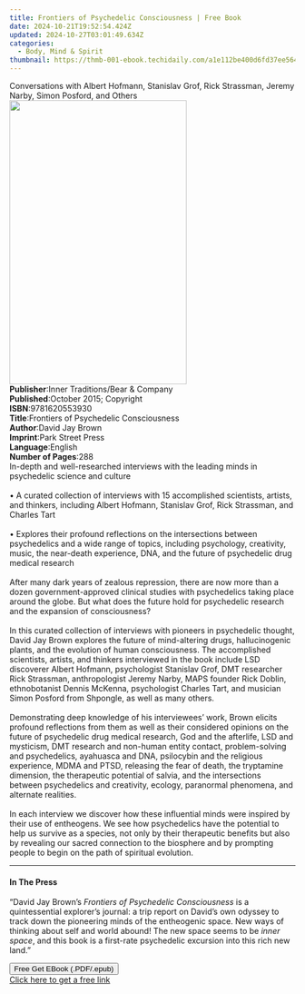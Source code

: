```yaml
---
title: Frontiers of Psychedelic Consciousness | Free Book
date: 2024-10-21T19:52:54.424Z
updated: 2024-10-27T03:01:49.634Z
categories:
  - Body, Mind & Spirit
thumbnail: https://thmb-001-ebook.techidaily.com/a1e112be400d6fd37ee5647f5d1f08cab94bef20b3ade2ef52cf246784f338ad.jpg
---
```

<main id="book-container">
  <div class="flex flex-col">
    <div class="book-brief flex-1 py-6 px-4 sm:p-6 md:py-10 md:px-8">
      <!-- brief-->
      <div class="book-brief-main">
        Conversations with Albert Hofmann, Stanislav Grof, Rick Strassman,
        Jeremy Narby, Simon Posford, and Others
      </div>
    </div>
    <div
      class="book-meta-info flex-1 grid gap-4 col-start-1 col-end-3 row-start-1 sm:mb-6 sm:grid-cols-4 lg:gap-6 lg:col-start-2 lg:row-end-6 lg:row-span-6 lg:mb-0"
    >
      <div
        class="book-meta-info-left place-content-center mt-4 p-4 text-sm leading-6 col-start-2 col-span-2 dark:text-slate-400"
      >
        <img
          class="w-full h-500 object-cover rounded-lg sm:h-255 sm:col-span-2 lg:col-span-full"
          src="https://img-001-ebook.techidaily.com/612c4f118b44f1c5f125c92de45be8127eb222dddec64098b78a94409885fa78.jpg"
          alt=""
          width="312"
          height="500"
        />
      </div>
      <div
        class="book-meta-info-right mt-2 col-start-1 row-start-2 col-span-3 self-center"
      >
        <!-- meta data  -->
        <div class="flex flex-col px-4 md:px-8">
          <div class="flex-1">
            <strong>Publisher</strong>:<span class="px-2"
              >Inner Traditions/Bear &amp; Company</span
            >
          </div>
          <div class="flex-1">
            <strong>Published</strong>:<span class="px-2"
              >October 2015; Copyright</span
            >
          </div>
          <div class="flex-1">
            <strong>ISBN</strong>:<span class="px-2">9781620553930</span>
          </div>
          <div class="flex-1">
            <strong>Title</strong>:<span class="px-2"
              >Frontiers of Psychedelic Consciousness</span
            >
          </div>
          <div class="flex-1">
            <strong>Author</strong>:<span class="px-2">David Jay Brown</span>
          </div>
          <div class="flex-1">
            <strong>Imprint</strong>:<span class="px-2">Park Street Press</span>
          </div>
          <div class="flex-1">
            <strong>Language</strong>:<span class="px-2">English</span>
          </div>
          <div class="flex-1">
            <strong>Number of Pages</strong>:<span class="px-2">288</span>
          </div>
        </div>
      </div>
    </div>
    <div class="book-description flex-1 py-6 px-4 sm:p-6 md:py-10 md:px-8">
      <div class="book-description-main">
        <div accordion-content="" id="description">
          In-depth and well-researched interviews with the leading minds in
          psychedelic science and culture <br />
          <br />• A curated collection of interviews with 15 accomplished
          scientists, artists, and thinkers, including Albert Hofmann, Stanislav
          Grof, Rick Strassman, and Charles Tart <br />
          <br />• Explores their profound reflections on the intersections
          between psychedelics and a wide range of topics, including psychology,
          creativity, music, the near-death experience, DNA, and the future of
          psychedelic drug medical research <br />
          <br />After many dark years of zealous repression, there are now more
          than a dozen government-approved clinical studies with psychedelics
          taking place around the globe. But what does the future hold for
          psychedelic research and the expansion of consciousness?
          <br /><br />In this curated collection of interviews with pioneers in
          psychedelic thought, David Jay Brown explores the future of
          mind-altering drugs, hallucinogenic plants, and the evolution of human
          consciousness. The accomplished scientists, artists, and thinkers
          interviewed in the book include LSD discoverer Albert Hofmann,
          psychologist Stanislav Grof, DMT researcher Rick Strassman,
          anthropologist Jeremy Narby, MAPS founder Rick Doblin, ethnobotanist
          Dennis McKenna, psychologist Charles Tart, and musician Simon Posford
          from Shpongle, as well as many others. <br /><br />Demonstrating deep
          knowledge of his interviewees’ work, Brown elicits profound
          reflections from them as well as their considered opinions on the
          future of psychedelic drug medical research, God and the afterlife,
          LSD and mysticism, DMT research and non-human entity contact,
          problem-solving and psychedelics, ayahuasca and DNA, psilocybin and
          the religious experience, MDMA and PTSD, releasing the fear of death,
          the tryptamine dimension, the therapeutic potential of salvia, and the
          intersections between psychedelics and creativity, ecology, paranormal
          phenomena, and alternate realities. <br /><br />In each interview we
          discover how these influential minds were inspired by their use of
          entheogens. We see how psychedelics have the potential to help us
          survive as a species, not only by their therapeutic benefits but also
          by revealing our sacred connection to the biosphere and by prompting
          people to begin on the path of spiritual evolution.
        </div>
        <div class="accordion-fader"></div>
      </div>
    </div>
    <div class="book-excerpts flex-1 py-6 px-4 sm:p-6 md:py-10 md:px-8">
      <!-- excerpts-->
      <div class="book-excerpts-main">
        <hr />
        <h4 class="placeholder placeholder-heading">
          <span>In The Press</span>
        </h4>
        <p>
          “David Jay Brown’s<i> Frontiers of Psychedelic Consciousness</i> is a
          quintessential explorer’s journal: a trip report on David’s own
          odyssey to track down the pioneering minds of the entheogenic space.
          New ways of thinking about self and world abound! The new space seems
          to be <i>inner space</i>, and this book is a first-rate psychedelic
          excursion into this rich new land.”
        </p>
      </div>
    </div>
    <div
      class="book-about-author flex-1 py-6 px-4 sm:p-6 md:py-10 md:px-8"
    ></div>
    <div class="book-free-get flex-1 py-6 px-4 sm:p-6 md:py-10 md:px-8">
      <button
        id="btn-free-get"
        class="bg-blue-500 hover:bg-blue-700 text-white font-bold py-2 px-4 rounded"
      >
        Free Get EBook (.PDF/.epub)
      </button>
      <div id="countdown-display" class="px-2 text-lg mt-2"></div>
      <a
        id="free-link"
        class="hidden bg-blue-500 hover:bg-blue-700 text-white font-bold py-2 px-4 rounded"
        href="https://www.ebooks.com/en-us/book/95783067/frontiers-of-psychedelic-consciousness/david-jay-brown/"
        target="_blank"
        >Click here to get a free link</a
      >
    </div>
    <script>
      let countdownTime = 0;
      let countdownInterval = null;
      document
        .getElementById('btn-free-get')
        .addEventListener('click', startCountdown);
      function startCountdown() {
        countdownTime = new Date().getTime() + 60000 * 3;
        countdownInterval = setInterval(updateCountdown, 1000);
        document.getElementById('btn-free-get').disabled = true;
        document
          .getElementById('btn-free-get')
          .classList.add('bg-gray-500', 'cursor-not-allowed');
      }
      function updateCountdown() {
        let currentTime = new Date().getTime();
        let timeLeft = countdownTime - currentTime;
        let secondsLeft = Math.floor(timeLeft / 1000);
        document.getElementById('countdown-display').innerHTML =
          `Remaining time: ${secondsLeft} seconds.`;
        if (secondsLeft <= 0) {
          clearInterval(countdownInterval);
          document.getElementById('btn-free-get').classList.add('hidden');
          document.getElementById('free-link').classList.remove('hidden');
          document.getElementById('countdown-display').innerHTML = '';
        }
      }
    </script>
  </div>
</main>

<ins class="adsbygoogle"
      style="display:block"
      data-ad-client="ca-pub-7571918770474297"
      data-ad-slot="8358498916"
      data-ad-format="auto"
      data-full-width-responsive="true"></ins>
    